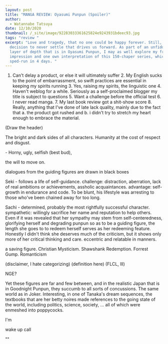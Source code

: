 ```yaml
---
layout: post
title: "MANGA REVIEW: Oyasumi Punpun (Spoiler)"
author:
  - Watannabe Tatsuya
date: 12/10/2020
thumbnail: /_site/image/92283033361625824e9243931bdeec93.jpg
tags: "review "
excerpt: "Love and tragedy, that no one could be happy forever. Still, it's the
  decision to never settle that drives us forward. As part of an unfiddled-with
  layer of depth that is in Oyasumi Punpun, I may as well explore my fresh
  impression and one own interpretation of this 150-chaper series, which I
  sped-run in 4 days. "
---
```

1. Can't delay a product, or else it will ultimately suffer  2. My English sucks to the point of embarrassment, so swift practices are essential in keeping my spirits running  3. Yes, raising my spirits, the linguistic one  4. Haven't weblog for a while. Seriously as a self-proclaimed blogger my title is subject to questions  5. Want a challenge before the official test  6. I never read manga.  7. My last book review got a shit-show score  8. Really, anything that I've done of late lack quality, mainly due to the fact that a. the product got rushed and b. i didn't try to stretch my heart enough to embrace the material.

(Draw the header)

The bright and dark sides of all characters. Humanity at the cost of respect and disgust.

\- Horny, ugly, selfish (best bud), 

the will to move on. 

dialogues from the guiding figures are drawn in black boxes

Seki - follows a life of self-guidance. challenge: distraction, aberration, lack of real ambitions or achievements, assholic acquaintances. advantage: self-growth in endurance and code. To be blunt, his lifestyle was arresting to those who've been chained away for too long. 

Sachi - determined, probably the most rightfully successful character. sympathetic: willingly sacrifice her name and reputation to help others. Even if it was revealed that her sympathy may stem from self-centeredness, glorifying herself and degrading punpun so as to be a guiding figure, the length she goes to to redeem herself serves as her redeeming feature. Honestly I didn't think she deserves much of the criticism, but it shows only more of her critical thinking and care. eccentric and relatable in manners.

a saving figure. Christian Mysticism. Shawshank Redemption. Forrest Gump. Romanticism

(disclaimer, I hate categorizing) (definition here) (FLCL, lll)

NGE?

Yet these figures are far and few between, and in the realistic Japan that is in Goodnight Punpun, they succumb to all sorts of concussions. The same world as in Joker. Interesting, in one of Tanaka's dream sequences, the textbooks that are her betty noires made references to the going state of the world, including politics, science, society, ... all of which were enmeshed into poppycocks. 

I'm 

wake up call

""